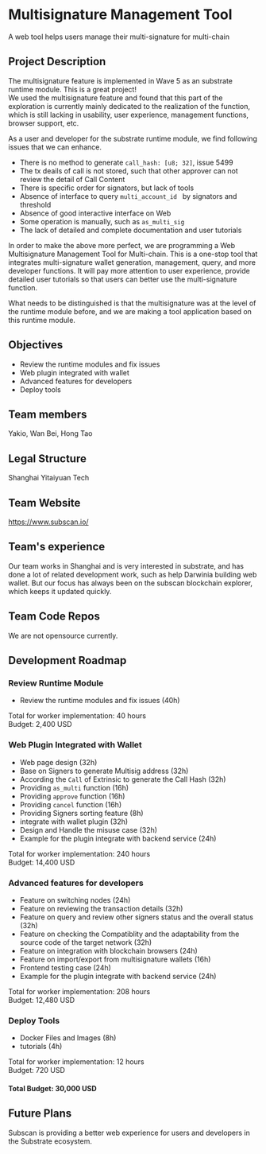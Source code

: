 # Multisignature Management Tool 
A web tool helps users manage their multi-signature for multi-chain

## Project Description  
The multisignature feature is implemented in Wave 5 as an substrate runtime module. This is a great project!  
We used the multisignature feature and found that this part of the exploration is currently mainly dedicated to the realization of the function, which is still lacking in usability, user experience, management functions, browser support, etc.  

As a user and developer for the substrate runtime module, we find following issues that we can enhance.  
- There is no method to generate `call_hash: [u8; 32]`, issue 5499
- The tx deails of call is not stored, such that other approver can not review the detail of Call Content
- There is specific order for signators, but lack of tools
- Absence of interface to query `multi_account_id ` by signators and threshold
- Absence of good interactive interface on Web
- Some operation is manually, such as `as_multi_sig`
- The lack of detailed and complete documentation and user tutorials


In order to make the above more perfect, we are programming a Web Multisignature Management Tool for Multi-chain.  This is a one-stop tool that integrates multi-signature wallet generation, management, query, and more developer functions. It will pay more attention to user experience, provide detailed user tutorials so that users can better use the multi-signature function.

What needs to be distinguished is that the multisignature was at the level of the runtime module before, and we are making a tool application based on this runtime module.

## Objectives
- Review the runtime modules and fix issues 
- Web plugin integrated with wallet
- Advanced features for developers
- Deploy tools

## Team members
Yakio, Wan Bei, Hong Tao

## Legal Structure
Shanghai Yitaiyuan Tech

## Team Website  
https://www.subscan.io/

## Team's experience
Our team works in Shanghai and is very interested in substrate, and has done a lot of related development work, such as help Darwinia building web wallet. But our focus has always been on the subscan blockchain explorer, which keeps it updated quickly.

## Team Code Repos  
We are not opensource currently.

## Development Roadmap  

### Review Runtime Module
- Review the runtime modules and fix issues  (40h)

Total for worker implementation: 40 hours  
Budget: 2,400 USD  

### Web Plugin Integrated with Wallet
- Web page design (32h)
- Base on Signers to generate Multisig address (32h)
- According the `Call` of Extrinsic to generate the Call Hash (32h)
- Providing `as_multi` function (16h)
- Providing `approve` function (16h)
- Providing `cancel` function (16h)
- Providing Signers sorting feature (8h)
- integrate with wallet plugin (32h)
- Design and Handle the misuse case (32h)
- Example for the plugin integrate with backend service (24h)

Total for worker implementation: 240 hours  
Budget: 14,400 USD  

### Advanced features for developers
- Feature on switching nodes (24h)
- Feature on reviewing the transaction details  (32h)
- Feature on query and review other signers status and the overall status (32h)
- Feature on checking the Compatiblity and the adaptability from the source code of the target network (32h)
- Feature on integration with blockchain browsers (24h)
- Feature on import/export from multisignature wallets (16h)
- Frontend testing case (24h)
- Example for the plugin integrate with backend service (24h)

Total for worker implementation: 208 hours  
Budget: 12,480 USD  

### Deploy Tools
- Docker Files and Images (8h)
- tutorials (4h)

Total for worker implementation: 12 hours  
Budget: 720 USD  

#### Total Budget: 30,000 USD

## Future Plans  
Subscan is providing a better web experience for users and developers in the Substrate ecosystem.
